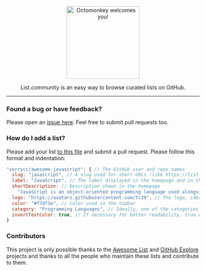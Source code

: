 <p align="center">
  <a href="https://list.community/">
    <img alt="Octomonkey welcomes you!" src="src/octomonkey.svg" width="190" height="190">
  </a>
</p>

<p align="center">
  List.community is an easy way to browse curated lists on GitHub.
</p>

---

### Found a bug or have feedback?

Please open an [issue here](https://github.com/listcommunity/support).
Feel free to submit pull requests too.

### How do I add a list?

Please add your list [to this file](https://github.com/listcommunity/support/blob/master/src/lists.js)
and submit a pull request. Please follow this format and indentation:

```js
"sorrycc/awesome-javascript": { // The GitHub user and repo names
  slug: "javascript", // A slug used for short URLs (like https://list.community/javascript)
  label: "JavaScript", // The label displayed in the homepage and in the page title
  shortDescription: // Description shown in the homepage
    "JavaScript is an object-oriented programming language used alongside HTML and CSS to give functionality to web pages.",
  logo: "https://avatars.githubusercontent.com/tc39", // The logo, ideally a GitHub avatar so that we can pass a `size` param
  color: "#f7df1e", // Color used in the topbar
  category: "Programming Languages", // Ideally, one of the categories from https://github.com/sindresorhus/awesome
  invertTextColor: true, // If necessary for better readability, true will make the text in the topbar black instead of white
}
```

### Contributors

This project is only possible thanks to the [Awesome List](https://github.com/sindresorhus/awesome)
and [GitHub Explore](https://github.com/github/explore) projects and thanks to all the people who maintain
these lists and contribute to them.
